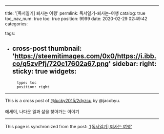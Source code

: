 
---
title: '[독서일기] 퇴사는 여행'
permlink: 독서일기-퇴사는-여행
catalog: true
toc_nav_num: true
toc: true
position: 9999
date: 2020-02-29 02:49:42
categories:

tags:
- cross-post
thumbnail: 'https://steemitimages.com/0x0/https://i.ibb.co/q5zvPfj/720c17602a67.png'
sidebar:
    right:
        sticky: true
widgets:
    -
        type: toc
        position: right
---


This is a cross post of [@lucky2015/2dyzcu](/@lucky2015/2dyzcu) by @jacobyu.<br><br>에세이, 나다운 일과 삶을 찾아가는 이야기

- - -

This page is synchronized from the post: ['[독서일기] 퇴사는 여행'](https://steempeak.com/@jacobyu/2dyzcu-hive-197929)
